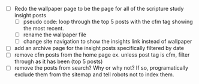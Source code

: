 - [ ] Redo the wallpaper page to be the page for all of the scripture study insight posts
    - [ ] pseudo code: loop through the top 5 posts with the cfm tag showing the most recent.
    - [ ] rename the wallpaper file
    - [ ] change site navigation to show the insights link instead of wallpaper
- [ ] add an archive page for the insight posts specifically filtered by date
- [ ] remove cfm posts from the home page ex. unless post tag is cfm, filter through as it has been (top 5 posts)
- [ ] remove the posts from search? Why or why not? If so, programatically exclude them from the sitemap and tell robots not to index them.
